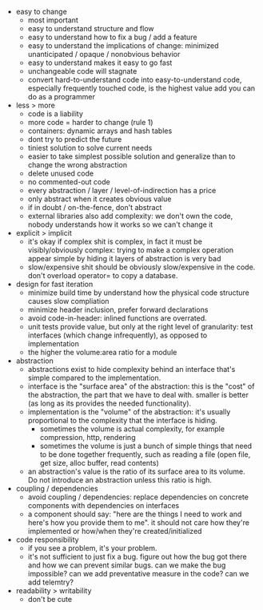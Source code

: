- easy to change
	- most important
	- easy to understand structure and flow
	- easy to understand how to fix a bug / add a feature
	- easy to understand the implications of change: minimized unanticipated / opaque / nonobvious behavior
	- easy to understand makes it easy to go fast
	- unchangeable code will stagnate
	- convert hard-to-understand code into easy-to-understand code, especially frequently touched code, is the highest value add you can do as a programmer
- less > more
	- code is a liability
	- more code = harder to change (rule 1)
	- containers: dynamic arrays and hash tables
	- dont try to predict the future
	- tiniest solution to solve current needs
	- easier to take simplest possible solution and generalize than to change the wrong abstraction
	- delete unused code
	- no commented-out code
	- every abstraction / layer / level-of-indirection has a price
	- only abstract when it creates obvious value
	- if in doubt / on-the-fence, don't abstract
	- external libraries also add complexity: we don't own the code, nobody understands how it works so we can't change it
- explicit > implicit
	- it's okay if complex shit is complex, in fact it must be visibly/obviously complex: trying to make a complex operation appear simple by hiding it layers of abstraction is very bad
	- slow/expensive shit should be obviously slow/expensive in the code. don't overload operator= to copy a database.
- design for fast iteration
	- minimize build time by understand how the physical code structure causes slow compliation
	- minimize header inclusion, prefer forward declarations
	- avoid code-in-header: inlined functions are overrated. 
	- unit tests provide value, but only at the right level of granularity: test interfaces (which change infrequently), as opposed to implementation
	- the higher the volume:area ratio for a module
- abstraction
	- abstractions exist to hide complexity behind an interface that's simple compared to the implementation.
	- interface is the "surface area" of the abstraction: this is the "cost" of the abstraction, the part that we have to deal with. smaller is better (as long as its provides the needed functionality).
	- implementation is the "volume" of the abstraction: it's usually proportional to the complexity that the interface is hiding.
		- sometimes the volume is actual complexity, for example compression, http, rendering
		- sometimes the volume is just a bunch of simple things that need to be done together frequently, such as reading a file (open file, get size, alloc buffer, read contents)
	- an abstraction's value is the ratio of its surface area to its volume. Do not introduce an abstraction unless this ratio is high.
- coupling / dependencies
	- avoid coupling / dependencies: replace dependencies on concrete components with dependencies on interfaces
	- a component should say: "here are the things I need to work and here's how you provide them to me". it should not care how they're implemented or how/when they're created/initialized
- code responsibility
	- if you see a problem, it's your problem.
	- it's not sufficient to just fix a bug. figure out how the bug got there and how we can prevent similar bugs. can we make the bug impossible? can we add preventative measure in the code? can we add telemtry?
- readability > writability
	- don't be cute